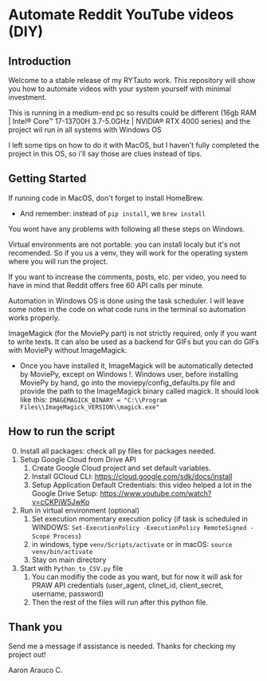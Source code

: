 # Automate Reddit YouTube videos (DIY)

## Introduction

Welcome to a stable release of my RYTauto work. This repository will show you how to automate videos with your system yourself with minimal investment.

This is running in a medium-end pc so results could be different (16gb RAM | Intel® Core™ 17-13700H 3.7-5.0GHz | NVIDIA® RTX 4000 series) and the project wil run in all systems with Windows OS 

I left some tips on how to do it with MacOS, but I haven't fully completed the project in this OS, so i'll say those are clues instead of tips.

## Getting Started

If running code in MacOS, don't forget to install HomeBrew.
- And remember: instead of ```pip install```, we ```brew install```  

You wont have any problems with following all these steps on Windows.

Virtual environments are not portable: you can install localy but it's not recomended. So if you us a venv, they will work for the operating system where you will run the project.

If you want to increase the comments, posts, etc. per video, you need to have in mind that Reddit offers free 60 API calls per minute.

Automation in Windows OS is done using the task scheduler. I will leave some notes in the code on what code runs in the terminal so automation works properly.

ImageMagick (for the MoviePy part) is not strictly required, only if you want to write texts. It can also be used as a backend for GIFs but you can do GIFs with MoviePy without ImageMagick.
- Once you have installed it, ImageMagick will be automatically detected by MoviePy, except on Windows !. Windows user, before installing MoviePy by hand, go into the moviepy/config_defaults.py file and provide the path to the ImageMagick binary called magick. It should look like this: ```IMAGEMAGICK_BINARY = "C:\\Program Files\\ImageMagick_VERSION\\magick.exe"```

## How to run the script
0. Install all packages: check all py files for packages needed. 
1. Setup Google Cloud from Drive API
    1. Create Google Cloud project and set default variables.
    2. Install GCloud CLI: https://cloud.google.com/sdk/docs/install
    3. Setup Application Default Credentials: this video helped a lot in the Google Drive Setup: https://www.youtube.com/watch?v=cCKPjW5JwKo
2. Run in virtual environment (optional)
    1. Set execution momentary execution policy (if task is scheduled in WINDOWS: ```Set-ExecutionPolicy -ExecutionPolicy RemoteSigned -Scope Process```)
    2. in windows, type ```venv/Scripts/activate``` or in macOS: ```source venv/bin/activate```
    3. Stay on main directory
3. Start with ```Python_to_CSV.py``` file
    1. You can modifiy the code as you want, but for now it will ask for PRAW API credentials (user_agent, clinet_id, client_secret, username, password)
    2. Then the rest of the files will run after this python file.

## Thank you

Send me a message if assistance is needed. Thanks for checking my project out!

Aaron Arauco C.